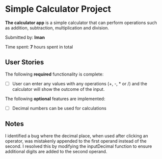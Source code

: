 # Simple Calculator Project

**The calculator app** is a simple calculator that can perform operations such as addition, subtraction, multiplication and division.

Submitted by: **Iman**

Time spent: **7** hours spent in total

## User Stories

The following **required** functionality is complete:

* [ ] User can enter any values with any operations (+, -, * or /) and the calculator will show the outcome of the input.

The following **optional** features are implemented:

* [ ] Decimal numbers can be used for calculations

## Notes

I identified a bug where the decimal place, when used after clicking an operator, was mistakenly appended to the first operand instead of the second. I resolved this by modifying the inputDecimal function to ensure additional digits are added to the second operand.